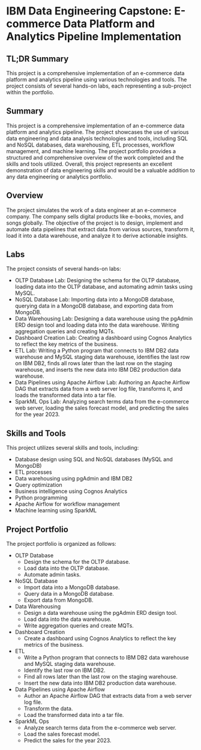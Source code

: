 # IBM Data Engineering Capstone: E-commerce Data Platform and Analytics Pipeline Implementation

## TL;DR Summary

This project is a comprehensive implementation of an e-commerce data platform and analytics pipeline using various technologies and tools. The project consists of several hands-on labs, each representing a sub-project within the portfolio. 

## Summary

This project is a comprehensive implementation of an e-commerce data platform and analytics pipeline. The project showcases the use of various data engineering and data analysis technologies and tools, including SQL and NoSQL databases, data warehousing, ETL processes, workflow management, and machine learning. The project portfolio provides a structured and comprehensive overview of the work completed and the skills and tools utilized. Overall, this project represents an excellent demonstration of data engineering skills and would be a valuable addition to any data engineering or analytics portfolio.

## Overview

The project simulates the work of a data engineer at an e-commerce company. The company sells digital products like e-books, movies, and songs globally. The objective of the project is to design, implement and automate data pipelines that extract data from various sources, transform it, load it into a data warehouse, and analyze it to derive actionable insights.

## Labs

The project consists of several hands-on labs:

- OLTP Database Lab: Designing the schema for the OLTP database, loading data into the OLTP database, and automating admin tasks using MySQL.
- NoSQL Database Lab: Importing data into a MongoDB database, querying data in a MongoDB database, and exporting data from MongoDB.
- Data Warehousing Lab: Designing a data warehouse using the pgAdmin ERD design tool and loading data into the data warehouse. Writing aggregation queries and creating MQTs.
- Dashboard Creation Lab: Creating a dashboard using Cognos Analytics to reflect the key metrics of the business.
- ETL Lab: Writing a Python program that connects to IBM DB2 data warehouse and MySQL staging data warehouse, identifies the last row on IBM DB2, finds all rows later than the last row on the staging warehouse, and inserts the new data into IBM DB2 production data warehouse.
- Data Pipelines using Apache Airflow Lab: Authoring an Apache Airflow DAG that extracts data from a web server log file, transforms it, and loads the transformed data into a tar file.
- SparkML Ops Lab: Analyzing search terms data from the e-commerce web server, loading the sales forecast model, and predicting the sales for the year 2023.

## Skills and Tools

This project utilizes several skills and tools, including:

- Database design using SQL and NoSQL databases (MySQL and MongoDB)
- ETL processes
- Data warehousing using pgAdmin and IBM DB2
- Query optimization
- Business intelligence using Cognos Analytics
- Python programming
- Apache Airflow for workflow management
- Machine learning using SparkML

## Project Portfolio

The project portfolio is organized as follows:

- OLTP Database
  - Design the schema for the OLTP database.
  - Load data into the OLTP database.
  - Automate admin tasks.
- NoSQL Database
  - Import data into a MongoDB database.
  - Query data in a MongoDB database.
  - Export data from MongoDB.
- Data Warehousing
  - Design a data warehouse using the pgAdmin ERD design tool.
  - Load data into the data warehouse.
  - Write aggregation queries and create MQTs.
- Dashboard Creation
  - Create a dashboard using Cognos Analytics to reflect the key metrics of the business.
- ETL
  - Write a Python program that connects to IBM DB2 data warehouse and MySQL staging data warehouse.
  - Identify the last row on IBM DB2.
  - Find all rows later than the last row on the staging warehouse.
  - Insert the new data into IBM DB2 production data warehouse.
- Data Pipelines using Apache Airflow
  - Author an Apache Airflow DAG that extracts data from a web server log file.
  - Transform the data.
  - Load the transformed data into a tar file.
- SparkML Ops
  - Analyze search terms data from the e-commerce web server.
  - Load the sales forecast model.
  - Predict the sales for the year 2023.
